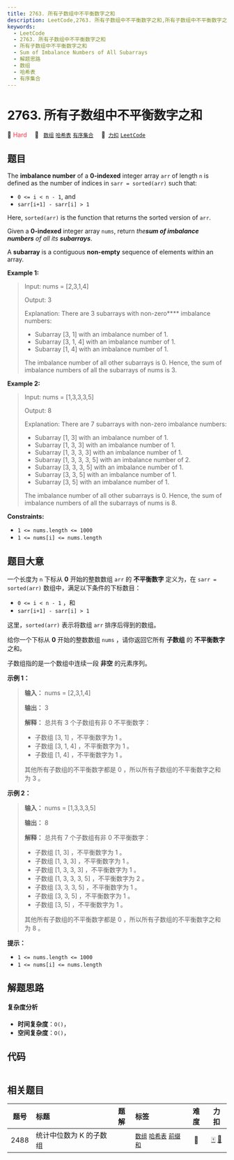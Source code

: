 ```yaml
---
title: 2763. 所有子数组中不平衡数字之和
description: LeetCode,2763. 所有子数组中不平衡数字之和,所有子数组中不平衡数字之和,Sum of Imbalance Numbers of All Subarrays,解题思路,数组,哈希表,有序集合
keywords:
  - LeetCode
  - 2763. 所有子数组中不平衡数字之和
  - 所有子数组中不平衡数字之和
  - Sum of Imbalance Numbers of All Subarrays
  - 解题思路
  - 数组
  - 哈希表
  - 有序集合
---
```


# 2763. 所有子数组中不平衡数字之和

🔴 <font color=#ff334b>Hard</font>&emsp; 🔖&ensp; [`数组`](/tag/array.md) [`哈希表`](/tag/hash-table.md) [`有序集合`](/tag/ordered-set.md)&emsp; 🔗&ensp;[`力扣`](https://leetcode.cn/problems/sum-of-imbalance-numbers-of-all-subarrays) [`LeetCode`](https://leetcode.com/problems/sum-of-imbalance-numbers-of-all-subarrays)

## 题目

The **imbalance number** of a **0-indexed** integer array `arr` of length `n`
is defined as the number of indices in `sarr = sorted(arr)` such that:

  * `0 <= i < n - 1`, and
  * `sarr[i+1] - sarr[i] > 1`

Here, `sorted(arr)` is the function that returns the sorted version of `arr`.

Given a **0-indexed** integer array `nums`, return _the**sum of imbalance
numbers** of all its **subarrays**_.

A **subarray** is a contiguous **non-empty** sequence of elements within an
array.



**Example 1:**

> Input: nums = [2,3,1,4]
> 
> Output: 3
> 
> Explanation: There are 3 subarrays with non-zero**** imbalance numbers:
> - Subarray [3, 1] with an imbalance number of 1.
> - Subarray [3, 1, 4] with an imbalance number of 1.
> - Subarray [1, 4] with an imbalance number of 1.
> 
> The imbalance number of all other subarrays is 0. Hence, the sum of imbalance numbers of all the subarrays of nums is 3. 

**Example 2:**

> Input: nums = [1,3,3,3,5]
> 
> Output: 8
> 
> Explanation: There are 7 subarrays with non-zero imbalance numbers:
> - Subarray [1, 3] with an imbalance number of 1.
> - Subarray [1, 3, 3] with an imbalance number of 1.
> - Subarray [1, 3, 3, 3] with an imbalance number of 1.
> - Subarray [1, 3, 3, 3, 5] with an imbalance number of 2. 
> - Subarray [3, 3, 3, 5] with an imbalance number of 1. 
> - Subarray [3, 3, 5] with an imbalance number of 1.
> - Subarray [3, 5] with an imbalance number of 1.
> 
> The imbalance number of all other subarrays is 0. Hence, the sum of imbalance numbers of all the subarrays of nums is 8. 



**Constraints:**

  * `1 <= nums.length <= 1000`
  * `1 <= nums[i] <= nums.length`


## 题目大意

一个长度为 `n` 下标从 **0**  开始的整数数组 `arr` 的 **不平衡数字**  定义为，在 `sarr = sorted(arr)`
数组中，满足以下条件的下标数目：

  * `0 <= i < n - 1` ，和
  * `sarr[i+1] - sarr[i] > 1`

这里，`sorted(arr)` 表示将数组 `arr` 排序后得到的数组。

给你一个下标从 **0**  开始的整数数组 `nums` ，请你返回它所有 **子数组**  的 **不平衡数字**  之和。

子数组指的是一个数组中连续一段 **非空**  的元素序列。



**示例 1：**

> 
> 
> 
> 
> 
> **输入：** nums = [2,3,1,4]
> 
> **输出：** 3
> 
> **解释：** 总共有 3 个子数组有非 0 不平衡数字：
> - 子数组 [3, 1] ，不平衡数字为 1 。
> - 子数组 [3, 1, 4] ，不平衡数字为 1 。
> - 子数组 [1, 4] ，不平衡数字为 1 。
> 
> 其他所有子数组的不平衡数字都是 0 ，所以所有子数组的不平衡数字之和为 3 。
> 
> 

**示例 2：**

> 
> 
> 
> 
> 
> **输入：** nums = [1,3,3,3,5]
> 
> **输出：** 8
> 
> **解释：** 总共有 7 个子数组有非 0 不平衡数字：
> - 子数组 [1, 3] ，不平衡数字为 1 。
> - 子数组 [1, 3, 3] ，不平衡数字为 1 。
> - 子数组 [1, 3, 3, 3] ，不平衡数字为 1 。
> - 子数组 [1, 3, 3, 3, 5] ，不平衡数字为 2 。
> - 子数组 [3, 3, 3, 5] ，不平衡数字为 1 。
> - 子数组 [3, 3, 5] ，不平衡数字为 1 。
> - 子数组 [3, 5] ，不平衡数字为 1 。
> 
> 其他所有子数组的不平衡数字都是 0 ，所以所有子数组的不平衡数字之和为 8 。



**提示：**

  * `1 <= nums.length <= 1000`
  * `1 <= nums[i] <= nums.length`


## 解题思路

#### 复杂度分析

- **时间复杂度**：`O()`，
- **空间复杂度**：`O()`，

## 代码

```javascript

```

## 相关题目

<!-- prettier-ignore -->
| 题号 | 标题 | 题解 | 标签 | 难度 | 力扣 |
| :------: | :------ | :------: | :------ | :------: | :------: |
| 2488 | 统计中位数为 K 的子数组 |  |  [`数组`](/tag/array.md) [`哈希表`](/tag/hash-table.md) [`前缀和`](/tag/prefix-sum.md) | 🔴 | [🀄️](https://leetcode.cn/problems/count-subarrays-with-median-k) [🔗](https://leetcode.com/problems/count-subarrays-with-median-k) |